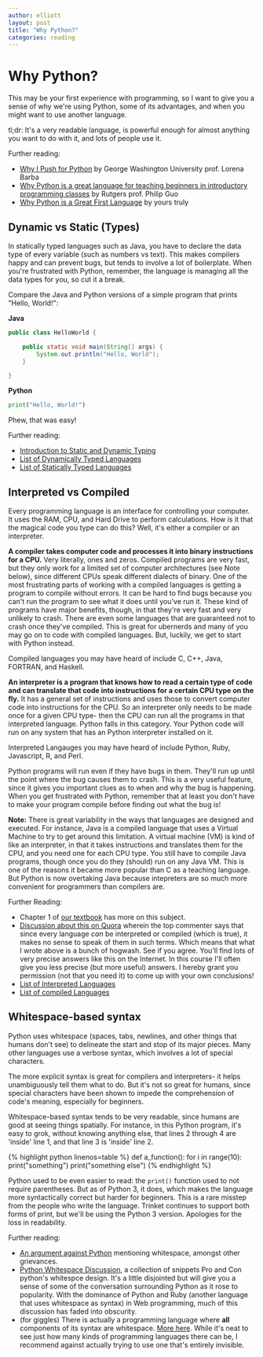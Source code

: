 ```yaml
---
author: elliott
layout: post
title: "Why Python?"
categories: reading
---
```


# Why Python?
This may be your first experience with programming, so I want to give you a sense of why we're using Python, some of its advantages, and when you might want to use another language.

tl;dr: It's a very readable language, is powerful enough for almost anything you want to do with it, and lots of people use it.

Further reading:

* [Why I Push for Python](http://lorenabarba.com/blog/why-i-push-for-python/) by George Washington University prof. Lorena Barba
* [Why Python is a great language for teaching beginners in introductory programming classes](http://pgbovine.net/python-teaching.htm) by Rutgers prof. Philip Guo
* [Why Python is a Great First Language](http://blog.trinket.io/why-python/) by yours truly

## Dynamic vs Static (Types)
In statically typed languages such as Java, you have to declare the data type of 
every variable (such as numbers vs text).  This makes compilers happy and can prevent bugs, but tends to
involve a lot of boilerplate.  When you're frustrated with Python, remember, the
language is managing all the data types for you, so cut it a break.

Compare the Java and Python versions of a simple program that prints "Hello, World!":

**Java**

```java
public class HelloWorld {

    public static void main(String[] args) {
        System.out.println("Hello, World");
    }

}
```

**Python**

```python
print("Hello, World!")
```

Phew, that was easy!


Further reading:

* [Introduction to Static and Dynamic Typing](http://www.sitepoint.com/typing-versus-dynamic-typing/)
* [List of Dynamically Typed Languages](https://en.wikipedia.org/wiki/Category:Dynamically_typed_programming_languages)
* [List of Statically Typed Languages](https://en.wikipedia.org/wiki/Category:Statically_typed_programming_languages)

## Interpreted vs Compiled
Every programming language is an interface for controlling your computer.  It uses the RAM, CPU, and Hard Drive to perform calculations.
How is it that the magical code you type can do this? Well, it's either a compiler or an interpreter.

**A compiler takes computer code and processes it into binary instructions for a CPU.**  Very literally, ones and zeros.
Compiled programs are very fast, but they only work for a limited set of computer architectures (see Note below), since different
CPUs speak different dialects of binary.  One of the most frustrating parts of working with a compiled languages is 
getting a program to compile without errors.  It can be hard to find bugs because you can't run the program to see
what it does until you've run it.  These kind of programs have major benefits, though, in that they're very fast and
very unlikely to crash.  There are even some languages that are guaranteed not to crash once they've compiled.  This
is great for ubernerds and many of you may go on to code with compiled languages. But, luckily, we get to start with Python instead.  

Compiled languages you may have heard of include C, C++, Java, FORTRAN, and Haskell.

**An interpreter is a program that knows how to read a certain type of code and can translate that code into instructions for
a certain CPU type on the fly.**  It has a general set of instructions and uses those to convert computer code into instructions 
for the CPU.  So an interpreter only needs to be made once for a given CPU type- then the CPU can run all the programs in 
that interpreted language.  Python falls in this category.  Your Python code will run on any system that has an Python 
interpreter installed on it.

Interpreted Langauges you may have heard of include Python, Ruby, Javascript, R, and Perl.

Python programs will run even if they have bugs in them.  They'll run up until the point where the bug causes them
to crash.  This is a very useful feature, since it gives you important clues as to when and why the bug is happening. 
When you get frustrated with Python, remember that at least you don't have to make your program compile before finding
out what the bug is!

**Note:** There is great variability in the ways that languages are designed and executed. For instance,
Java is a compiled language that uses a Virtual Machine to try to get around this limitation.  A virtual machine (VM) 
is kind of like an interpreter, in that it takes instructions and translates them for the CPU, and you need one for each CPU 
type. You still have to compile Java programs, though once you do they (should) run on any Java VM.
This is one of the reasons it became more popular than C as a teaching language.  But Python is now overtaking Java because
intepreters are so much more convenient for programmers than compilers are. 

Further Reading:

* Chapter 1 of [our textbook](http://ils.unc.edu/~eah13/textbook/01-intro.html#terminology-interpreter-and-compiler) has more on this subject.
* [Discussion about this on Quora](https://www.quora.com/What-is-the-difference-between-compiled-and-interpreted-programming-languages) 
wherein the top commenter says that since every language *can* be interpreted or compiled (which is true), it makes no sense to speak of them in 
such terms.  Which means that what I wrote above is a bunch of hogwash. See if you agree.  You'll find lots of very precise answers like 
this on the Internet.  In this course I'll often give you less precise (but more useful) answers. 
I hereby grant you permission (not that you need it) to come up with your own conclusions!
* [List of Interpreted Languages](https://en.wikipedia.org/wiki/List_of_programming_languages_by_type#Interpreted_languages)
* [List of compiled Languages](https://en.wikipedia.org/wiki/List_of_programming_languages_by_type#Compiled_languages)

## Whitespace-based syntax
Python uses whitespace (spaces, tabs, newlines, and other things that humans don't see)
to delineate the start and stop of its major pieces.  Many other languages use a verbose syntax, 
which involves a lot of special characters.

The more explicit syntax is great for compilers and interpreters- it helps unambiguously tell them
what to do.  But it's not so great for humans, since special characters have been shown to 
impede the comprehension of code's meaning, especially for beginners.

Whitespace-based syntax tends to be very readable, since humans are good at seeing things spatially.
For instance, in this Python program, it's easy to grok, without knowing anything else, that
lines 2 through 4 are 'inside' line 1, and that line 3 is 'inside' line 2.

{% highlight python linenos=table %}
def a_function():
    for i in range(10):
        print("something")
    print("something else")
{% endhighlight %}

Python used to be even easier to read: the `print()` function used to not require parentheses. But
as of Python 3, it does, which makes the language more syntactically correct but harder for beginners.
This is a rare misstep from the people who write the language.  Trinket continues to support both
forms of print, but we'll be using the Python 3 version. Apologies for the loss in readability.

Further reading:

* [An argument against Python](http://colintmiller.com/python/) mentioning whitespace, amongst
other grievances.
* [Python Whitespace Discussion](http://c2.com/cgi/wiki?PythonWhiteSpaceDiscussion), a collection of 
snippets Pro and Con python's whitespce design.  It's a little disjointed but will give you a sense
of some of the conversation surrounding Python as it rose to popularity.  With the dominance of 
Python and Ruby (another language that uses whitespace as syntax) in Web programming, much of this 
discussion has faded into obscurity.
* (for giggles) There is actually a programming language where **all** components of its syntax
are whitespace.  [More here](https://en.wikipedia.org/wiki/Whitespace_(programming_language)).
While it's neat to see just how many kinds of programming languages there can be, I recommend
against actually trying to use one that's entirely invisible.
